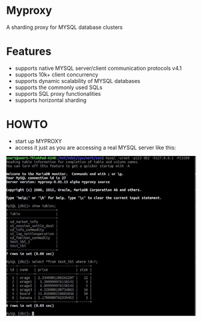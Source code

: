 # Myproxy
 A sharding proxy for MYSQL database clusters

# Features
 * supports native MYSQL server/client communication protocols v4.1
 * supports 10k+ client concurrency 
 * supports dynamic scalability of MYSQL databases
 * supports the commonly used SQLs
 * supports SQL proxy functionalities
 * supports horizontal sharding 

# HOWTO

 * start up MYPROXY
 * access it just as you are accessing a real MYSQL server like this:
 
 ![Alt text](https://github.com/oun111/images/blob/master/p1.jpg)
